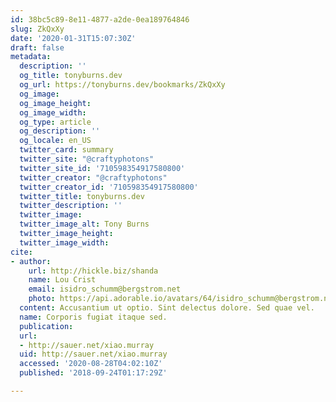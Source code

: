 ```yaml
---
id: 38bc5c89-8e11-4877-a2de-0ea189764846
slug: ZkQxXy
date: '2020-01-31T15:07:30Z'
draft: false
metadata:
  description: ''
  og_title: tonyburns.dev
  og_url: https://tonyburns.dev/bookmarks/ZkQxXy
  og_image: 
  og_image_height: 
  og_image_width: 
  og_type: article
  og_description: ''
  og_locale: en_US
  twitter_card: summary
  twitter_site: "@craftyphotons"
  twitter_site_id: '710598354917580800'
  twitter_creator: "@craftyphotons"
  twitter_creator_id: '710598354917580800'
  twitter_title: tonyburns.dev
  twitter_description: ''
  twitter_image: 
  twitter_image_alt: Tony Burns
  twitter_image_height: 
  twitter_image_width: 
cite:
- author:
    url: http://hickle.biz/shanda
    name: Lou Crist
    email: isidro_schumm@bergstrom.net
    photo: https://api.adorable.io/avatars/64/isidro_schumm@bergstrom.net.png
  content: Accusantium ut optio. Sint delectus dolore. Sed quae vel.
  name: Corporis fugiat itaque sed.
  publication: 
  url:
  - http://sauer.net/xiao.murray
  uid: http://sauer.net/xiao.murray
  accessed: '2020-08-28T04:02:10Z'
  published: '2018-09-24T01:17:29Z'

---
```




